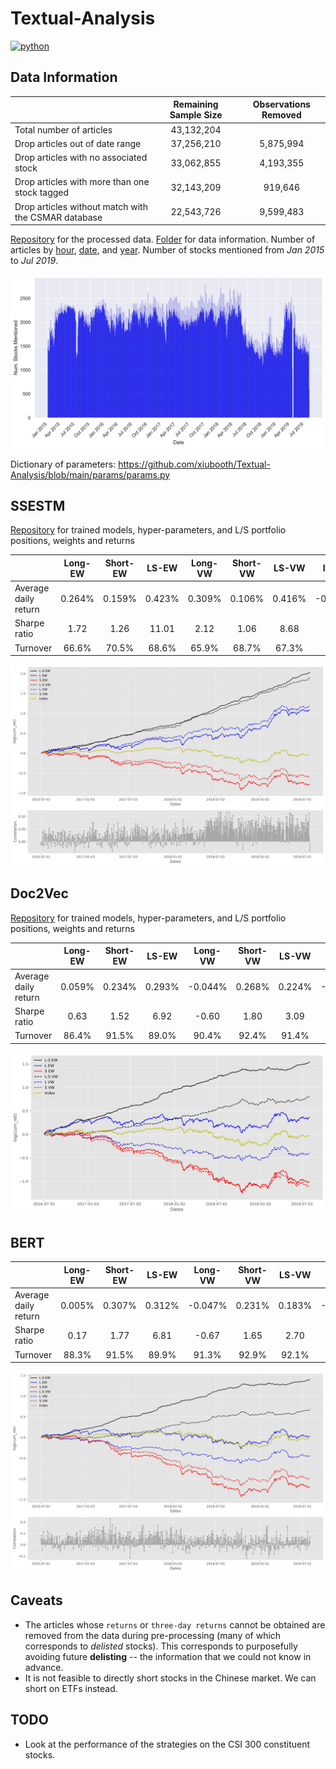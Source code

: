 # Textual-Analysis
<p align="left">
    <a href="https://www.python.org/">
        <img src="https://img.shields.io/badge/python-v3-brightgreen.svg"
            alt="python"></a> &nbsp;
</p>

## Data Information
|                                                     | Remaining Sample Size | Observations Removed  |
|-----------------------------------------------------|:---------------------:|:---------------------:|
| Total number of articles                            |      43,132,204       |                       |
| Drop articles out of date range                     |      37,256,210       |       5,875,994       |
| Drop articles with no associated stock              |      33,062,855       |       4,193,355       |
| Drop articles with more than one stock tagged       |      32,143,209       |        919,646        |
| Drop articles without match with the CSMAR database |      22,543,726       |       9,599,483       |

<a href="https://drive.google.com/drive/folders/16GvZWfqZREYVqnP9G2zgB55LAOyJUx-d?usp=sharing" target="_blank">Repository</a> for the processed data. <a href="https://drive.google.com/drive/folders/1E5r_OoTsZrQtrZeA4DpglN0ya3roGDt0?usp=sharing" target="_blank">Folder</a> for data information. Number of articles by <a href="/__resources__/hourly_count.pdf" target="_blank">hour</a>, <a href="__resources__/daily_count.pdf" target="_blank">date</a>, and <a href="__resources__/yearly_count.pdf" target="_blank">year</a>. Number of stocks mentioned from *Jan 2015* to *Jul 2019*. 

![alt text](./__resources__/stock_count.jpg?raw=true "Title")

Dictionary of parameters: https://github.com/xiubooth/Textual-Analysis/blob/main/params/params.py

## SSESTM
<a href="https://drive.google.com/drive/folders/1EJzldxDb6OJwT19V1o_R27hMuDxfb3MI?usp=sharing" target="_blank">Repository</a> for trained models, hyper-parameters, and L/S portfolio positions, weights and returns

|                       | Long-EW  | Short-EW | LS-EW  | Long-VW  | Short-VW  | LS-VW  |  Index  |
|-----------------------|:--------:|:--------:|:------:|:--------:|:---------:|:------:|:-------:|
| Average daily return  |  0.264%  |  0.159%  | 0.423% |  0.309%  |  0.106%   | 0.416% | -0.001% |
| Sharpe ratio          |   1.72   |   1.26   | 11.01  |   2.12   |   1.06    |  8.68  |  0.07   |
| Turnover              |  66.6%   |  70.5%   | 68.6%  |  65.9%   |   68.7%   | 67.3%  |    /    |

![alt text](./__resources__/backtest_ssestm.jpg?raw=true "Title")

[//]: # (#### Sentiment Analysis)

[//]: # (<a href="/__resources__/sentiment.xlsx" target="_blank">Full summary</a> of results for analysis of sentiment charged words.)

[//]: # ()
[//]: # (**Top 10 frequent words:** `涨&#40;0.0619&#41;`, `跌&#40;0.0536&#41;`, `发展&#40;0.0433&#41;`, `胜&#40;0.0241&#41;`, `平安&#40;0.0216&#41;`, `高新&#40;0.0184&#41;`, `建设&#40;0.0177&#41;`, `动力&#40;0.0167&#41;`, `健康&#40;0.0158&#41;`, `创业&#40;0.0135&#41;`)

[//]: # ()
[//]: # (**Bottom 10 sentiment words:** `跌&#40;-0.0536&#41;`, `垃圾&#40;-0.0071&#41;`, `杀&#40;-0.0032&#41;`, `反弹&#40;-0.0027&#41;`, `下跌&#40;-0.0027&#41;`, `差&#40;-0.0017&#41;`, `机会&#40;-0.0016&#41;`, `大跌&#40;-0.0014&#41;`, `问题&#40;-0.0014&#41;`, `受益&#40;-0.0013&#41;`)

[//]: # ()
[//]: # (**Top 10 sentiment words:** `涨&#40;0.0233&#41;`, `发展&#40;0.0109&#41;`, `胜&#40;0.0064&#41;`, `创业&#40;0.0062&#41;`, `建设&#40;0.0060&#41;`, `高新&#40;0.0058&#41;`, `健康&#40;0.0049&#41;`, `幸福&#40;0.0044&#41;`, `创新&#40;0.0036&#41;`, `动力&#40;0.0036&#41;`)

## Doc2Vec
<a href="https://drive.google.com/drive/folders/1E154z82RoUGKTYgvtNx11R7tT6eGfFuq?usp=sharing" target="_blank">Repository</a> for trained models, hyper-parameters, and L/S portfolio positions, weights and returns

|                       | Long-EW  | Short-EW  | LS-EW  | Long-VW  | Short-VW  | LS-VW  |  Index  |
|-----------------------|:--------:|:---------:|:------:|:--------:|:---------:|:------:|:-------:|
| Average daily return  |  0.059%  |  0.234%   | 0.293% | -0.044%  |  0.268%   | 0.224% | -0.001% |
| Sharpe ratio          |   0.63   |   1.52    |  6.92  |  -0.60   |   1.80    |  3.09  |  0.07   |
| Turnover              |  86.4%   |   91.5%   | 89.0%  |  90.4%   |   92.4%   | 91.4%  |    /    |

![alt text](./__resources__/backtest_doc2vec.jpg?raw=true "Title")


## BERT
|                       |  Long-EW  |  Short-EW  |  LS-EW  |  Long-VW  |  Short-VW  |  LS-VW  |  Index  |
|-----------------------|:---------:|:----------:|:-------:|:---------:|:----------:|:-------:|:-------:|
| Average daily return  | 0.005%    | 0.307%     | 0.312%  | -0.047%   | 0.231%     | 0.183%  | -0.001% |
| Sharpe ratio          | 0.17      | 1.77       | 6.81    | -0.67     | 1.65       | 2.70    | 0.07    |
| Turnover              | 88.3%     | 91.5%      | 89.9%   | 91.3%     | 92.9%      | 92.1%   | /       |

![alt text](./__resources__/backtest_bert.jpg?raw=true "Title")

## Caveats
- The articles whose `returns` or `three-day returns` cannot be obtained are removed from the data during pre-processing (many of which corresponds to *delisted* stocks). This corresponds to purposefully avoiding future **delisting** -- the information that we could not know in advance.
- It is not feasible to directly short stocks in the Chinese market. We can short on ETFs instead.

[//]: # (- <a href="https://drive.google.com/drive/folders/1DwefHc4P4FTRb9HV3UMXN2Jh4XVNyo-Y?usp=sharing" target="_blank">A simple strategy</a> that counts the occurrence of `涨` and `跌` &#40;which have the highest occurrence and the most positive/negative sentiments&#41;)

## TODO
- Look at the performance of the strategies on the CSI 300 constituent stocks.
